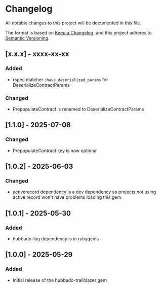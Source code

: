 # Changelog

All notable changes to this project will be documented in this file.

The format is based on [Keep a Changelog](https://keepachangelog.com/en/1.1.0/),
and this project adheres to [Semantic Versioning](https://semver.org/spec/v2.0.0.html).

## [x.x.x] - xxxx-xx-xx

### Added

- rspec matcher `:have_deserialized_params` for DeserializeContractParams

### Changed

- PrepopulateContract is renamed to DeserializeContractParams

## [1.1.0] - 2025-07-08

### Changed

- PrepopulateContract key is now optional

## [1.0.2] - 2025-06-03

### Changed

- activerecord dependency is a dev dependency so projects not using active record
  won't have problems loading this gem.

## [1.0.1] - 2025-05-30

### Added

- hubbado-log dependency is in rubygems


## [1.0.0] - 2025-05-29

### Added

- Initial release of the hubbado-trailblazer gem
